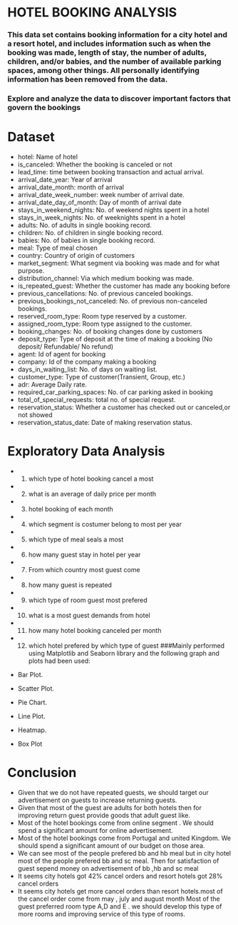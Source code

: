 # HOTEL BOOKING ANALYSIS
### This data set contains booking information for a city hotel and a resort hotel, and includes information such as when the booking was made, length of stay, the number of adults, children, and/or babies, and the number of available parking spaces, among other things. All personally identifying information has been removed from the data.
### Explore and analyze the data to discover important factors that govern the bookings
# Dataset
- hotel: Name of hotel 
- is_canceled: Whether the booking is canceled or not 
- lead_time: time between booking transaction and actual arrival.
- arrival_date_year: Year of arrival
- arrival_date_month: month of arrival
- arrival_date_week_number: week number of arrival date.
- arrival_date_day_of_month: Day of month of arrival date
- stays_in_weekend_nights: No. of weekend nights spent in a hotel
- stays_in_week_nights: No. of weeknights spent in a hotel
- adults: No. of adults in single booking record.
- children: No. of children in single booking record.
- babies: No. of babies in single booking record. 
- meal: Type of meal chosen 
- country: Country of origin of customers
- market_segment: What segment via booking was made and for what purpose.
- distribution_channel: Via which medium booking was made.
- is_repeated_guest: Whether the customer has made any booking before
- previous_cancellations: No. of previous canceled bookings.
- previous_bookings_not_canceled: No. of previous non-canceled bookings.
- reserved_room_type: Room type reserved by a customer.
- assigned_room_type: Room type assigned to the customer.
- booking_changes: No. of booking changes done by customers
- deposit_type: Type of deposit at the time of making a booking (No deposit/ Refundable/ No refund)
- agent: Id of agent for booking
- company: Id of the company making a booking
- days_in_waiting_list: No. of days on waiting list.
- customer_type: Type of customer(Transient, Group, etc.)
- adr: Average Daily rate.
- required_car_parking_spaces: No. of car parking asked in booking
- total_of_special_requests: total no. of special request.
- reservation_status: Whether a customer has checked out or canceled,or not showed 
- reservation_status_date: Date of making reservation status.
# Exploratory Data Analysis
- 1)  which type of hotel booking cancel a most
- 2)  what is an average of daily price per month
- 3)  hotel booking of each month
- 4)  which segment is costumer belong to most per year
- 5)  which type of meal seals a most
- 6)  how many guest stay in hotel per year
- 7)  From which country most guest come
- 8)  how many guest is repeated 
- 9)  which type of room guest most prefered
- 10) what is a most guest demands from hotel 
- 11) how many hotel booking canceled per month
- 12) which hotel prefered by which type of guest
###Mainly performed using Matplotlib and Seaborn library and the following graph and plots had been used:

- Bar Plot.
- Scatter Plot.
- Pie Chart.
- Line Plot.
- Heatmap.
- Box Plot 
# Conclusion
- Given that we do not have repeated guests, we should target our advertisement on guests to increase returning guests.
- Given that most of the guest are adults for both hotels then for improving return guest provide goods that adult guest like.
- Most of the hotel bookings come from online segment . We should spend a significant amount for online advertisement.
- Most of the hotel bookings come from Portugal and united Kingdom. We should spend a significant amount of our budget on those area.
- We can see most of the people prefered bb and hb meal but in city hotel most of the people prefered bb and sc meal. Then for satisfaction of guest sepend money on advertisement of bb ,hb and sc meal
- It seems city hotels got 42% cancel orders and resort hotels got 28% cancel orders
- It seems city hotels get more cancel orders than resort hotels.most of the cancel order come from may , july and august month
Most of the guest preferred room type A,D and E . we should develop this type of more rooms and improving service of this type of rooms.
